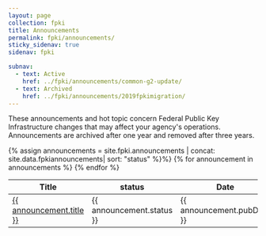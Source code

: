 ```yaml
---
layout: page
collection: fpki
title: Announcements
permalink: fpki/announcements/
sticky_sidenav: true
sidenav: fpki

subnav:
  - text: Active
    href: ../fpki/announcements/common-g2-update/
  - text: Archived
    href: ../fpki/announcements/2019fpkimigration/
---
```


These announcements and hot topic concern Federal Public Key Infrastructure changes that may affect your agency's operations. Announcements are archived after one year and removed after three years.

<table class="usa-table--borderless announce-table">
  <thead class="usa-sr-only">
    <tr>
      <th id="announce-table-heading-title" scope"col">Title</th>
      <th id="announce-table-heading-status" scope="col">status</th>
      <th id="announce-table-heading-date" scope="col">Date</th>
      <th id="announce-table-heading-description" scope="col">Description</th>
    </tr>
  </thead>
  <tbody>
    {% assign announcements = site.fpki.announcements | concat: site.data.fpkiannouncements| sort: "status" %}%}
    {% for announcement in announcements %}
        <tr class="announce-table-row">
          <td><a href="{{ announcement.url | relative_url }}">{{ announcement.title }}</a></td>
          <td>{{ announcement.status }}</td>
          <td>{{ announcement.pubDate }}</td>
          <td>{{ announcement.description }}</td>
        </tr>
    {% endfor %}
  </tbody>
</table>
